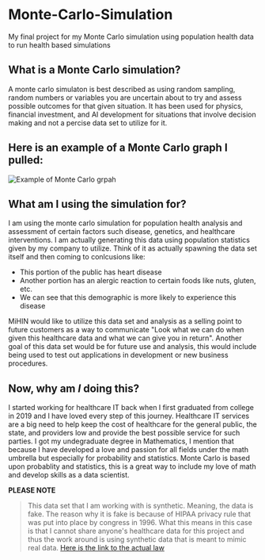 # Monte-Carlo-Simulation
My final project for my Monte Carlo simulation using population health data to run health based simulations


## What is a Monte Carlo simulation?

A monte carlo simulaton is best described as using random sampling, random numbers or variables you are uncertain about to try and assess possible outcomes for that given situation.  It has been used for physics, financial investment, and AI development for situations that involve decision making and not a percise data set to utilize for it.

Here is an example of a Monte Carlo graph I pulled:
-------------------
![Example of Monte Carlo grpah](https://www.equitieslab.com/wp-content/uploads/2017/05/052617_1807_MonteCarloS2-887x480.png)


## What am I using the simulation for?

I am using the monte carlo simulation for population health analysis and assessment of certain factors such disease, genetics, and healthcare interventions. I am actually generating this data using population statistics given by my company to utilize.  Think of it as actually spawning the data set itself and then coming to conlcusions like:
- This portion of the public has heart disease
- Another portion has an alergic reaction to certain foods like nuts, gluten, etc.
- We can see that this demographic is more likely to experience this disease

MiHIN would like to utilize this data set and analysis as a selling point to future customers as a way to communicate "Look what we can do when given this healthcare data and what we can give you in return".  Another goal of this data set would be for future use and analysis, this would include being used to test out applications in development or new business procedures.

## Now, why am *I* doing this?

I started working for healthcare IT back when I first graduated from college in 2019 and I have loved every step of this journey.  Healthcare IT services are a big need to help keep the cost of healthcare for the general public, the state, and providers low and provide the best possible service for such parties.  I got my undegraduate degree in Mathematics, I mention that because I have developed a love and passion for all fields under the math umbrella but especially for probability and statistics.  Monte Carlo is based upon probablity and statistics, this is a great way to include my love of math and develop skills as a data scientist.

**PLEASE NOTE**
> This data set that I am working with is synthetic.  Meaning, the data is fake.  The reason why it is fake is because of HIPAA privacy rule that was put into place by congress in 1996.  What this means in this case is that I cannot share anyone's healthcare data for this project and thus the work around is using synthetic data that is meant to mimic real data.
> [Here is the link to the actual law](https://www.hhs.gov/hipaa/for-professionals/privacy/laws-regulations/index.html#:~:text=The%20Privacy%20Rule%20protects%20all,health%20information%20(PHI).%22)
